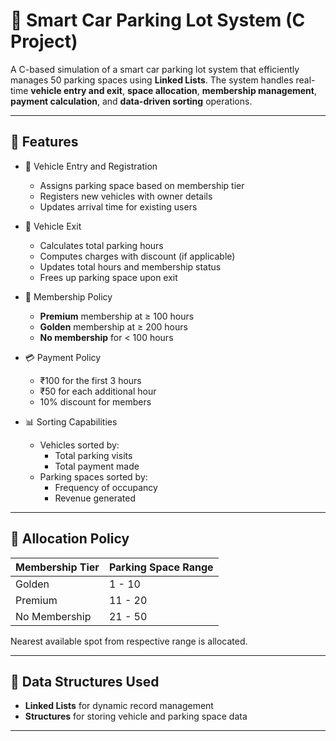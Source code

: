 # 🚗 Smart Car Parking Lot System (C Project)

A C-based simulation of a smart car parking lot system that efficiently manages 50 parking spaces using **Linked Lists**. The system handles real-time **vehicle entry and exit**, **space allocation**, **membership management**, **payment calculation**, and **data-driven sorting** operations.

---

## 📌 Features

- 🚙 Vehicle Entry and Registration
  - Assigns parking space based on membership tier
  - Registers new vehicles with owner details
  - Updates arrival time for existing users

- 🚗 Vehicle Exit
  - Calculates total parking hours
  - Computes charges with discount (if applicable)
  - Updates total hours and membership status
  - Frees up parking space upon exit

- 🪪 Membership Policy
  - **Premium** membership at ≥ 100 hours
  - **Golden** membership at ≥ 200 hours
  - **No membership** for < 100 hours

- 💳 Payment Policy
  - ₹100 for the first 3 hours
  - ₹50 for each additional hour
  - 10% discount for members

- 📊 Sorting Capabilities
  - Vehicles sorted by:
    - Total parking visits
    - Total payment made
  - Parking spaces sorted by:
    - Frequency of occupancy
    - Revenue generated

---

## 🏁 Allocation Policy

| Membership Tier | Parking Space Range |
|-----------------|---------------------|
| Golden          | 1 - 10              |
| Premium         | 11 - 20             |
| No Membership   | 21 - 50             |

Nearest available spot from respective range is allocated.

---

## 🧠 Data Structures Used

- **Linked Lists** for dynamic record management
- **Structures** for storing vehicle and parking space data

---



